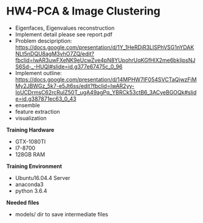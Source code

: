 # HW4-PCA & Image Clustering

* Eigenfaces, Eigenvalues reconstruction
* Implement detail please see report.pdf
* Problem descipription: https://docs.google.com/presentation/d/1Y_1HeRDjR3LlSPhVSG1nYDAKNLt5nDQU8agM3vhO7ZQ/edit?fbclid=IwAR3uwFXeNK9eUcwZve4pN8YUpohrUqKGfHlX2me6bkIipsNJS6Sd-_-HUQI#slide=id.g377e67475c_0_96
* Implement outline: https://docs.google.com/presentation/d/14MPHW7IF054SVCTaQjwzFjMMy2JBWGz_5k7-e5Jt6ss/edit?fbclid=IwAR2yy-IoUCDrmsC62rcRulZ50T_ugA49agPq_YBRCk53ctB6_3ACyeBGOQk#slide=id.g387871ec63_0_43
* ensemble
* feature extraction
* visualization


**Training Hardware**

* GTX-1080TI 
* I7-8700 
* 128GB RAM

**Training Environment**

* Ubuntu16.04.4 Server 
* anaconda3 
* python 3.6.4 

**Needed files**
- models/ dir to save intermediate files
